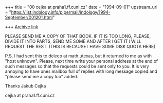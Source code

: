 +++
title = "00 cejka at praha1.ff.cuni.cz"
date = "1994-09-01"
upstream_url = "https://list.indology.info/pipermail/indology/1994-September/001201.html"

+++
[Archive link](https://list.indology.info/pipermail/indology/1994-September/001201.html)

PLEASE SEND ME A COPY OF THAT BOOK. IF IT IS TOO LONG, PLEASE, DIVIDE IT
INTO PARTS, SEND ME SOME AND AFTER I GET IT I WILL REQUEST THE REST. (THIS
IS BECAUSE I HAVE SOME DISK QUOTA HERE)


P.S.
I had sent this to deleep at math.utexas, but it returned to me as with "host
unknown". Please, next time write your personal address at the end of such
messages so that the requests could be sent only to you. It is very annoying
to have ones mailbox full of replies with long message copied and "please
send me a copy too" added.


Thanks Jakub Cejka

cejka at praha1.ff.cuni.cz





